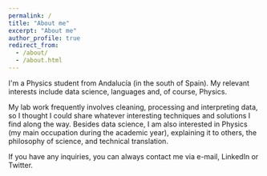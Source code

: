 ```yaml
---
permalink: /
title: "About me"
excerpt: "About me"
author_profile: true
redirect_from: 
  - /about/
  - /about.html
---
```


I'm a Physics student from Andalucía (in the south of Spain). My relevant interests include data science, languages and, of course, Physics.

My lab work frequently involves cleaning, processing and interpreting data, so I thought I could share whatever interesting techniques and solutions I find along the way. Besides data science, I am also interested in Physics (my main occupation during the academic year), explaining it to others, the philosophy of science, and technical translation.

If you have any inquiries, you can always contact me via e-mail, LinkedIn or Twitter.
